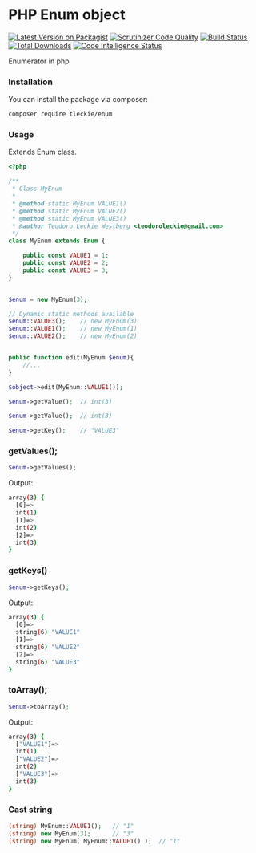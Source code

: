# PHP Enum object

[![Latest Version on Packagist](https://img.shields.io/packagist/v/tleckie/enum.svg?style=flat-square)](https://packagist.org/packages/tleckie/enum)
[![Scrutinizer Code Quality](https://scrutinizer-ci.com/g/teodoroleckie/enum/badges/quality-score.png?b=main)](https://scrutinizer-ci.com/g/teodoroleckie/enum/?branch=main)
[![Build Status](https://scrutinizer-ci.com/g/teodoroleckie/enum/badges/build.png?b=main)](https://scrutinizer-ci.com/g/teodoroleckie/enum/build-status/main)
[![Total Downloads](https://img.shields.io/packagist/dt/tleckie/enum.svg?style=flat-square)](https://packagist.org/packages/tleckie/enum)
[![Code Intelligence Status](https://scrutinizer-ci.com/g/teodoroleckie/enum/badges/code-intelligence.svg?b=main)](https://scrutinizer-ci.com/code-intelligence)

Enumerator in php

### Installation

You can install the package via composer:

```bash
composer require tleckie/enum
```

### Usage

Extends Enum class.

```php
<?php

/**
 * Class MyEnum
 *
 * @method static MyEnum VALUE1()
 * @method static MyEnum VALUE2()
 * @method static MyEnum VALUE3()
 * @author Teodoro Leckie Westberg <teodoroleckie@gmail.com>
 */
class MyEnum extends Enum {

    public const VALUE1 = 1;
    public const VALUE2 = 2;
    public const VALUE3 = 3;
}


$enum = new MyEnum(3);

// Dynamic static methods available
$enum::VALUE3();    // new MyEnum(3)
$enum::VALUE1();    // new MyEnum(1)
$enum::VALUE2();    // new MyEnum(2)
```

```php

public function edit(MyEnum $enum){
    //...
}

$object->edit(MyEnum::VALUE1());
```

```php
$enum->getValue();  // int(3)
```
```php
$enum->getValue();  // int(3)
```
```php
$enum->getKey();    // "VALUE3"
```

### getValues();
```php
$enum->getValues();
```
Output:
```bash
array(3) {
  [0]=>
  int(1)
  [1]=>
  int(2)
  [2]=>
  int(3)
}
```

### getKeys()

```php
$enum->getKeys();
```
Output:
```bash
array(3) {
  [0]=>
  string(6) "VALUE1"
  [1]=>
  string(6) "VALUE2"
  [2]=>
  string(6) "VALUE3"
}
```
### toArray();
```php
$enum->toArray();
```
Output:
```bash
array(3) {
  ["VALUE1"]=>
  int(1)
  ["VALUE2"]=>
  int(2)
  ["VALUE3"]=>
  int(3)
}
```
### Cast string
```php
(string) MyEnum::VALUE1();   // "1"
(string) new MyEnum(3);      // "3"
(string) new MyEnum( MyEnum::VALUE1() );  // "1"
```

